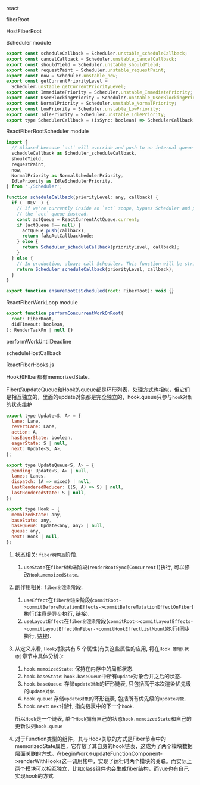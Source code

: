 react

fiberRoot

HostFiberRoot

Scheduler module

```js
export const scheduleCallback = Scheduler.unstable_scheduleCallback;
export const cancelCallback = Scheduler.unstable_cancelCallback;
export const shouldYield = Scheduler.unstable_shouldYield;
export const requestPaint = Scheduler.unstable_requestPaint;
export const now = Scheduler.unstable_now;
export const getCurrentPriorityLevel =
  Scheduler.unstable_getCurrentPriorityLevel;
export const ImmediatePriority = Scheduler.unstable_ImmediatePriority;
export const UserBlockingPriority = Scheduler.unstable_UserBlockingPriority;
export const NormalPriority = Scheduler.unstable_NormalPriority;
export const LowPriority = Scheduler.unstable_LowPriority;
export const IdlePriority = Scheduler.unstable_IdlePriority;
export type SchedulerCallback = (isSync: boolean) => SchedulerCallback | null;
```

ReactFiberRootScheduler module

```js
import {
  // Aliased because `act` will override and push to an internal queue
  scheduleCallback as Scheduler_scheduleCallback,
  shouldYield,
  requestPaint,
  now,
  NormalPriority as NormalSchedulerPriority,
  IdlePriority as IdleSchedulerPriority,
} from './Scheduler';
```

```js
function scheduleCallback(priorityLevel: any, callback) {
  if (__DEV__) {
    // If we're currently inside an `act` scope, bypass Scheduler and push to
    // the `act` queue instead.
    const actQueue = ReactCurrentActQueue.current;
    if (actQueue !== null) {
      actQueue.push(callback);
      return fakeActCallbackNode;
    } else {
      return Scheduler_scheduleCallback(priorityLevel, callback);
    }
  } else {
    // In production, always call Scheduler. This function will be stripped out.
    return Scheduler_scheduleCallback(priorityLevel, callback);
  }
} 

export function ensureRootIsScheduled(root: FiberRoot): void {}
```

ReactFiberWorkLoop module

```js
export function performConcurrentWorkOnRoot(
  root: FiberRoot,
  didTimeout: boolean,
): RenderTaskFn | null {}
```

performWorkUntilDeadline

scheduleHostCallback

ReactFiberHooks.js

Hook和FIber都有memorizedState、

Fiber的updateQueue和Hook的queue都是环形列表，处理方式也相似，但它们是相互独立的，里面的update对象都是完全独立的，hook.queue只参与`hook对象`的状态维护

```js
export type Update<S, A> = {
  lane: Lane,
  revertLane: Lane,
  action: A,
  hasEagerState: boolean,
  eagerState: S | null,
  next: Update<S, A>,
};

export type UpdateQueue<S, A> = {
  pending: Update<S, A> | null,
  lanes: Lanes,
  dispatch: (A => mixed) | null,
  lastRenderedReducer: ((S, A) => S) | null,
  lastRenderedState: S | null,
};

export type Hook = {
  memoizedState: any,
  baseState: any,
  baseQueue: Update<any, any> | null,
  queue: any,
  next: Hook | null,
};
```

1. 状态相关: `fiber树构造`阶段.
   
   1. `useState`在`fiber树构造`阶段(`renderRootSync[Concurrent]`)执行, 可以修改`Hook.memoizedState`.

2. 副作用相关: `fiber树渲染`阶段.
   
   1. `useEffect`在`fiber树渲染`阶段(`commitRoot->commitBeforeMutationEffects->commitBeforeMutationEffectOnFiber`)执行(注意是异步执行, [链接](https://github.com/facebook/react/blob/v17.0.2/packages/react-reconciler/src/ReactFiberWorkLoop.old.js#L2290-L2295)).
   2. `useLayoutEffect`在`fiber树渲染`阶段(`commitRoot->commitLayoutEffects->commitLayoutEffectOnFiber->commitHookEffectListMount`)执行(同步执行, [链接](https://github.com/facebook/react/blob/v17.0.2/packages/react-reconciler/src/ReactFiberCommitWork.old.js#L481)).

3. 从定义来看, `Hook`对象共有 5 个属性(有关这些属性的应用, 将在`Hook 原理(状态)`章节中具体分析.):
   
   1. `hook.memoizedState`: 保持在内存中的局部状态.
   2. `hook.baseState`: `hook.baseQueue`中所有`update`对象合并之后的状态.
   3. `hook.baseQueue`: 存储`update对象`的环形链表, 只包括高于本次渲染优先级的`update对象`.
   4. `hook.queue`: 存储`update对象`的环形链表, 包括所有优先级的`update对象`.
   5. `hook.next`: `next`指针, 指向链表中的下一个`hook`.
   
   所以`Hook`是一个链表, 单个`Hook`拥有自己的状态`hook.memoizedState`和自己的更新队列`hook.queue`

4. 对于Function类型的组件，其与Hook关联的方式是Fiber节点中的memorizedState属性，它存放了其自身的hook链表，这成为了两个模块数据层面关联的方式。在beginWork->updateFunctionComponent->renderWithHooks这一调用栈中，实现了运行时两个模块的关联。而实际上两个模块可以相互独立，比如class组件也会生成fiber结构，而vue也有自己实现hook的方式
